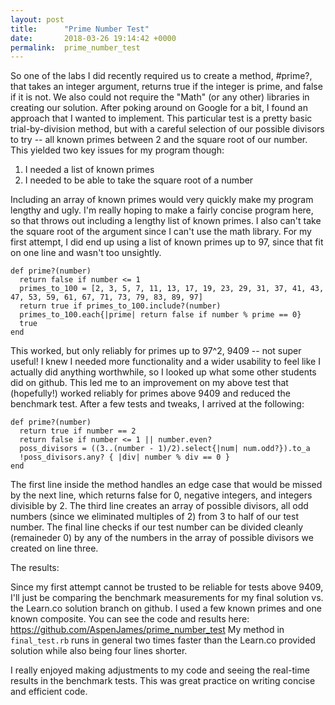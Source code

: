 ```yaml
---
layout: post
title:      "Prime Number Test"
date:       2018-03-26 19:14:42 +0000
permalink:  prime_number_test
---
```



So one of the labs I did recently required us to create a method, #prime?, that takes an integer argument, returns true if the integer is prime, and false if it is not. We also could not require the "Math" (or any other) libraries in creating our solution. 
After poking around on Google for a bit, I found an approach that I wanted to implement. This particular test is a pretty basic trial-by-division method, but with a careful selection of our possible divisors to try -- all known primes between 2 and the square root of our number. This yielded two key issues for my program though: 

1. I needed a list of known primes
2. I needed to be able to take the square root of a number 


Including an array of known primes would very quickly make my program lengthy and ugly. I'm really hoping to make a fairly concise program here, so that throws out including a lengthy list of known primes. I also can't take the square root of the argument since I can't use the math library. 
For my first attempt, I did end up using a list of known primes up to 97, since that fit on one line and wasn't too unsightly. 

```
def prime?(number)
  return false if number <= 1
  primes_to_100 = [2, 3, 5, 7, 11, 13, 17, 19, 23, 29, 31, 37, 41, 43, 47, 53, 59, 61, 67, 71, 73, 79, 83, 89, 97]
  return true if primes_to_100.include?(number)
  primes_to_100.each{|prime| return false if number % prime == 0}
  true
end
```

This worked, but only reliably for primes up to 97^2, 9409 -- not super useful! I knew I needed more functionality and a wider usability to feel like I actually did anything worthwhile, so I looked up what some other students did on github. This led me to an improvement on my above test that (hopefully!) worked reliably for primes above 9409 and reduced the benchmark test. After a few tests and tweaks, I arrived at the following:

```
def prime?(number)
  return true if number == 2
  return false if number <= 1 || number.even?
  poss_divisors = ((3..(number - 1)/2).select{|num| num.odd?}).to_a
  !poss_divisors.any? { |div| number % div == 0 }
end
```

The first line inside the method handles an edge case that would be missed by the next line, which returns false for 0, negative integers, and integers divisible by 2.  The third line creates an array of possible divisors, all odd numbers (since we eliminated multiples of 2) from 3 to half of our test number. The final line checks if our test number can be divided cleanly (remaineder 0) by any of the numbers in the array of possible divisors we created on line three. 

The results:

Since my first attempt cannot be trusted to be reliable for tests above 9409, I'll just be comparing the benchmark measurements for my final solution vs. the Learn.co solution branch on github. I used a few known primes and one known composite. You can see the code and results here: https://github.com/AspenJames/prime_number_test
My method in `final_test.rb` runs in general two times faster than the Learn.co provided solution while also being four lines shorter. 

I really enjoyed making adjustments to my code and seeing the real-time results in the benchmark tests.  This was great practice on writing concise and efficient code. 




